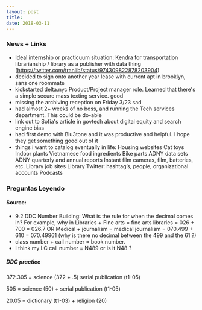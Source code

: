```yaml
---
layout: post
title: 
date: 2018-03-11
---
```


### News + Links
* Ideal internship or practicuum situation: Kendra for transportation librarianship / library as a publisher with data thing (https://twitter.com/tranlib/status/974309822878203904)
* decided to sign onto another year lease with current apt in brooklyn, sans one roommate
* kickstarted delta.nyc Product/Project manager role. Learned that there's a simple secure mass texting service. good
* missing the archiving reception on Friday 3/23 sad
* had almost 2+ weeks of no boss, and running the Tech services department. This could be do-able
* link out to Sofia's article in govtech about digital equity and search engine bias
* had first demo with Blu3tone and it was productive and helpful. I hope they get something good out of it
* things i want to catalog eventually in life:
Housing websites
Cat toys
Indoor plants
Vietnamese food ingredients
Bike parts
ADNY data sets
ADNY quarterly and annual reports
Instant film cameras, film, batteries, etc.
Library job sites
Library Twitter: hashtag’s, people, organizational accounts
Podcasts


### Preguntas Leyendo
#### Source:
* 9.2 DDC Number Building: What is the rule for when the decimal comes in? For example, why in 
  Libraries + Fine arts = fine arts libraries 
  = 026 + 700 = 026.7
 OR
 Medical + journalism = medical journalism
 = 070.499 + 610 = 070.49961 (why is there no decimal between the 499 and the 61 ?)
* class number + call number = book number. 
* I think my LC call number = N489 or is it N48 ?

 


##### DDC practice
372.305 = science (372 + .5) serial publication (t1-05)

505 = science (50) + serial publication (t1-05)

20.05 = dictionary (t1-03) + religion (20)
